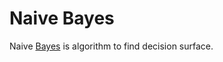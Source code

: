 # Naive Bayes

Naive [Bayes](https://en.wikipedia.org/wiki/Naive_Bayes_classifier) is algorithm to find decision surface. 



